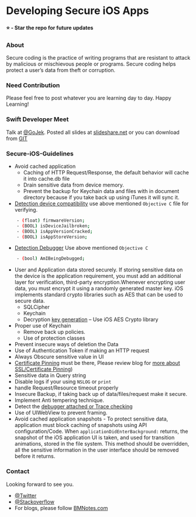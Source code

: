 # Developing Secure iOS Apps 

#### ⭐️ - Star the repo for future updates

### About
Secure coding is the practice of writing programs that are resistant to attack by malicious or mischievous people or programs. Secure coding helps protect a user’s data from theft or corruption.
    
### Need Contribution
Please feel free to post whatever you are learning day to day. Happy Learning!

### Swift Developer Meet
Talk at [@GoJek](https://www.meetup.com/SwiftBengaluru/events/241324289/). Posted all slides at [slideshare.net](https://www.slideshare.net/BuntyMadan/ios-security-secureiosguidelines-apple-ios-swift) or you can download from [GIT](https://github.com/buntylm/Secure-iOS-Guidelines/blob/master/iOS-Security.pptx)

### Secure-iOS-Guidelines

  - Avoid cached application
      - Caching of HTTP Request/Response, the default behavior will cache it into cache.db file
      - Drain sensitive data from device memory.
      - Prevent the backup for Keychain data and files with in document directory because if you take back up using iTunes it will sync it.
  - [Detection device compatibility](https://github.com/buntylm/Secure-iOS-Guidelines/tree/master/Jail%20Broken%20Detection) use above mentioned `Objective C` file for verifying.
  ```sh
      - (float) firmwareVersion;
      - (BOOL) isDeviceJailbroken;
      - (BOOL) isAppVersionCracked;
      - (BOOL) isAppStoreVersion;
  ```
  - [Detection Debugger](https://github.com/buntylm/Secure-iOS-Guidelines/tree/master/DetectDebugger) Use above mentioned `Objective C`
  ```sh
      - (bool) AmIBeingDebugged;
  ```
  - User and Application data stored securely. If storing sensitive data on the device is the application requirement, you must add an additional layer for verification, third-party encryption.Whenever encrypting user data, you must encrypt it using a randomly generated master key. iOS implements standard crypto libraries such as AES that can be used to secure data.
      - SQLCipher
      - Keychain
      - Decryption [key generation](https://github.com/buntylm/Secure-iOS-Guidelines/tree/master/Generate%20AES%20Key.playground) – Use iOS AES Crypto library 
  - Proper use of Keychain
      - Remove back up policies.
      - Use of protection classes
  - Prevent insecure ways of deletion the Data
  - Use of Authentication Token if making an HTTP request
  - Always Obscure sensitive value in UI
  - [Certificate Pinning](https://github.com/buntylm/Secure-iOS-Guidelines/tree/master/SLL%20Pinning.playground) must be there, Please review blog for [more about SSL/Certificate Pinning](https://bmnotes.com/2017/07/30/make-your-ios-apps-more-secure-with-ssl-pinning/))
  - Sensitive data in Query string 
  - Disable logs if your using `NSLOG` or `print`
  - handle Request/Resource timeout properly
  - Insecure Backup, if taking back up of data/files/request make it secure.
  - Implement Anti tempering technique.
  - Detect the [debugger attached or Trace checking](https://github.com/buntylm/Secure-iOS-Guidelines/tree/master/DetectDebugger)
  - Use of UIWebView to prevent framing.
  - Avoid cached application snapshots
        - To protect sensitive data, application must block caching of snapshots using API configuration/Code. When `applicationDidEnterBackground:` returns, the snapshot of the iOS application UI is taken, and used for transition animations, stored in the file system. This method should be overridden, all the sensitive information in the user interface should be removed before it returns.

  
  ### Contact
Looking forward to see you. 
  - [@Twitter](https://twitter.com/buntylm)
  - [@Stackoverflow](https://stackoverflow.com/users/1603380/buntylm)
  - For blogs, please follow [BMNotes.com](https://bmnotes.com/)
